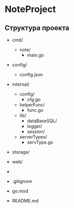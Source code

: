 # NoteProject

## Структура проекта

- cmd/
    - note/
        - main.go

- config/
    - config.json

- internal/
    - config/
        - cfg.go
    - helperFunc/
        - func.go
    - lib/
        - dataBaseSQL/
        - logger/
        - session/
    - serverTypes/
        - servType.go

- storage/
- web/
- 
- .gitignore
- go.mod
- README.md
